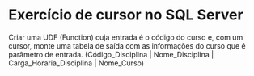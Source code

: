 # Exercício de cursor no SQL Server

Criar uma UDF (Function) cuja entrada é o código do curso e, com um cursor, monte uma tabela de saída com as informações do curso que é parâmetro de entrada.
(Código_Disciplina | Nome_Disciplina | Carga_Horaria_Disciplina | Nome_Curso)
